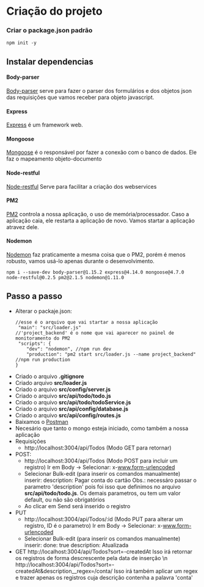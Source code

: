 # Criação do projeto

### Criar o package.json padrão
```
npm init -y
```

## Instalar dependencias
#### Body-parser
[Body-parser](https://github.com/expressjs/body-parser) serve para fazer o parser dos formulários e dos objetos json das requisições que vamos receber para objeto javascript.
#### Express
[Express](http://expressjs.com/) é um framework web.
#### Mongoose
[Mongoose](http://mongoosejs.com/) é o responsável por fazer a conexão com o banco de dados. Ele faz o mapeamento objeto-documento
#### Node-restful
[Node-restful](https://github.com/baugarten/node-restful) Serve para facilitar a criação dos webservices
#### PM2
[PM2](http://pm2.keymetrics.io/) controla a nossa aplicação, o uso de memória/processador. Caso a aplicação caia, ele restarta a aplicação de novo. Vamos startar a aplicação atravez dele. 
#### Nodemon
[Nodemon](https://nodemon.io/) faz praticamente a mesma coisa que o PM2, porém é menos robusto, vamos usá-lo apenas durante o desenvolvimento.

```
npm i --save-dev body-parser@1.15.2 express@4.14.0 mongoose@4.7.0 node-restful@0.2.5 pm2@2.1.5 nodemon@1.11.0
```


## Passo a passo 
* Alterar o packaje.json: 
	```
	//esse é o arquivo que vai startar a nossa aplicação
	 "main": "src/loader.js" 
	//'project_backend' é o nome que vai aparecer no painel de monitoramento do PM2
	 "scripts": {
		"dev": "nodemon", //npm run dev
		"production": "pm2 start src/loader.js --name project_backend"  //npm run production
	}
	```
* Criado o arquivo **.gitignore**
* Criado arquivo **src/loader.js**
* Criado o arquivo **src/config/server.js**
* Criado o arquivo **src/api/todo/todo.js**
* Criado o arquivo **src/api/todo/todoService.js**
* Criado o arquivo **src/api/config/database.js**
* Criado o arquivo **src/api/config/routes.js**
* Baixamos o [Postman](https://www.getpostman.com/)
* Necesário que tanto o mongo esteja iniciado, como também a nossa aplicação
* Requisições
    * http://localhost:3004/api/Todos (Modo GET para retornar)
* POST:
    * http://localhost:3004/api/Todos (Modo POST para incluir um registro)
    Ir em Body -> Selecionar: x-www.form-urlencoded
    * Selecionar Bulk-edit (para inserir os comandos manualmente)
    inserir: description: Pagar conta do cartão
    Obs.: necessáro passar o parametro 'description' pois foi isso que definimos no arquivo **src/api/todo/todo.js**. Os demais parametros, ou tem um valor default, ou não são obrigatórios
    * Ao clicar em Send será inserido o registro
* PUT
    * http://localhost:3004/api/Todos/:id (Modo PUT para alterar um registro, ID é o parametro)
    Ir em Body -> Selecionar: x-www.form-urlencoded
    * Selecionar Bulk-edit (para inserir os comandos manualmente)
    inserir: 
    done: true
    description: Atualizada
* GET
    http://localhost:3004/api/Todos?sort=-createdAt
    Isso irá retornar os registros de forma descrescente pela data de inserção
    \n
    http://localhost:3004/api/Todos?sort=-createdAt&description__regex=/conta/
    Isso irá também aplicar um regex e trazer apenas os registros cuja descrição contenha a palavra 'conta'